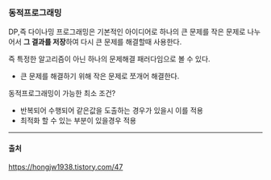 ### 동적프로그래밍

DP,즉 다이나밍 프로그래밍은 기본적인 아이디어로 하나의 큰 문제를 작은 문제로 나누어서 **그 결과를 저장**하여 다시 큰 문제를 해결할때 사용한다.

즉 특정한 알고리즘이 아닌 하나의 문제해결 패러다임으로 볼 수 있다.

- 큰 문제를 해결하기 위해 작은 문제로 쪼개어 해결한다.

동적프로그래밍이 가능한 최소 조건?

- 반복되어 수행되어 같은값을 도출하는 경우가 있을시 이를 적용
- 최적화 할 수 있는 부분이 있을경우 적용

---

#### 출처

https://hongjw1938.tistory.com/47

